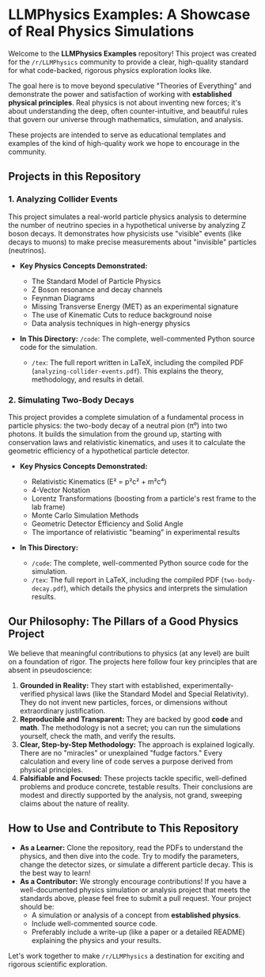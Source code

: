 # LLMPhysics Examples: A Showcase of Real Physics Simulations

Welcome to the **LLMPhysics Examples** repository! This project was created for the `/r/LLMPhysics` community to provide a clear, high-quality standard for what code-backed, rigorous physics exploration looks like.

The goal here is to move beyond speculative "Theories of Everything" and demonstrate the power and satisfaction of working with **established physical principles**. Real physics is not about inventing new forces; it's about understanding the deep, often counter-intuitive, and beautiful rules that govern our universe through mathematics, simulation, and analysis.

These projects are intended to serve as educational templates and examples of the kind of high-quality work we hope to encourage in the community.

## Projects in this Repository

### 1. Analyzing Collider Events

This project simulates a real-world particle physics analysis to determine the number of neutrino species in a hypothetical universe by analyzing Z boson decays. It demonstrates how physicists use "visible" events (like decays to muons) to make precise measurements about "invisible" particles (neutrinos).

*   **Key Physics Concepts Demonstrated:**
    *   The Standard Model of Particle Physics
    *   Z Boson resonance and decay channels
    *   Feynman Diagrams
    *   Missing Transverse Energy (MET) as an experimental signature
    *   The use of Kinematic Cuts to reduce background noise
    *   Data analysis techniques in high-energy physics

*   **In This Directory:**
        `/code`: The complete, well-commented Python source code for the simulation.
    *   `/tex`: The full report written in LaTeX, including the compiled PDF (`analyzing-collider-events.pdf`). This explains the theory, methodology, and results in detail.

### 2. Simulating Two-Body Decays

This project provides a complete simulation of a fundamental process in particle physics: the two-body decay of a neutral pion (π⁰) into two photons. It builds the simulation from the ground up, starting with conservation laws and relativistic kinematics, and uses it to calculate the geometric efficiency of a hypothetical particle detector.

*   **Key Physics Concepts Demonstrated:**
    *   Relativistic Kinematics (E² = p²c² + m²c⁴)
    *   4-Vector Notation
    *   Lorentz Transformations (boosting from a particle's rest frame to the lab frame)
    *   Monte Carlo Simulation Methods
    *   Geometric Detector Efficiency and Solid Angle
    *   The importance of relativistic "beaming" in experimental results

*   **In This Directory:**
    *   `/code`: The complete, well-commented Python source code for the simulation.
    *   `/tex`: The full report in LaTeX, including the compiled PDF (`two-body-decay.pdf`), which details the physics and interprets the simulation results.

## Our Philosophy: The Pillars of a Good Physics Project

We believe that meaningful contributions to physics (at any level) are built on a foundation of rigor. The projects here follow four key principles that are absent in pseudoscience:

1.  **Grounded in Reality:** They start with established, experimentally-verified physical laws (like the Standard Model and Special Relativity). They do not invent new particles, forces, or dimensions without extraordinary justification.
2.  **Reproducible and Transparent:** They are backed by good **code** and **math**. The methodology is not a secret; you can run the simulations yourself, check the math, and verify the results.
3.  **Clear, Step-by-Step Methodology:** The approach is explained logically. There are no "miracles" or unexplained "fudge factors." Every calculation and every line of code serves a purpose derived from physical principles.
4.  **Falsifiable and Focused:** These projects tackle specific, well-defined problems and produce concrete, testable results. Their conclusions are modest and directly supported by the analysis, not grand, sweeping claims about the nature of reality.

## How to Use and Contribute to This Repository

*   **As a Learner:** Clone the repository, read the PDFs to understand the physics, and then dive into the code. Try to modify the parameters, change the detector sizes, or simulate a different particle decay. This is the best way to learn!
*   **As a Contributor:** We strongly encourage contributions! If you have a well-documented physics simulation or analysis project that meets the standards above, please feel free to submit a pull request. Your project should be:
    *   A simulation or analysis of a concept from **established physics**.
    *   Include well-commented source code.
    *   Preferably include a write-up (like a paper or a detailed README) explaining the physics and your results.

Let's work together to make `/r/LLMPhysics` a destination for exciting and rigorous scientific exploration.